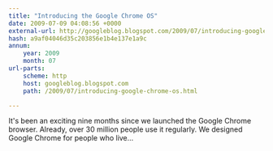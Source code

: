 ```yaml
---
title: "Introducing the Google Chrome OS"
date: 2009-07-09 04:08:56 +0000
external-url: http://googleblog.blogspot.com/2009/07/introducing-google-chrome-os.html
hash: a9af04046d35c203856e1b4e137e1a9c
annum:
    year: 2009
    month: 07
url-parts:
    scheme: http
    host: googleblog.blogspot.com
    path: /2009/07/introducing-google-chrome-os.html

---
```


It's been an exciting nine months since we launched the Google Chrome browser. Already, over 30 million people use it regularly. We designed Google Chrome for people who live...
